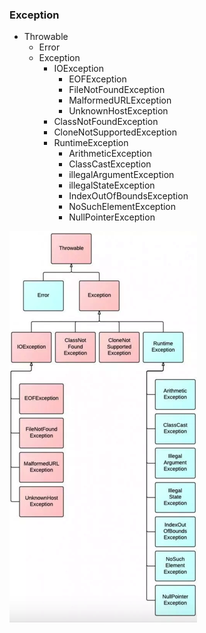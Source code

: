 ### Exception

+ Throwable
  + Error
  + Exception
    + IOException
      + EOFException
      + FileNotFoundException
      + MalformedURLException
      + UnknownHostException
    + ClassNotFoundException
    + CloneNotSupportedException
    + RuntimeException
      + ArithmeticException
      + ClassCastException
      + illegalArgumentException
      + illegalStateException
      + IndexOutOfBoundsException
      + NoSuchElementException
      + NullPointerException

![image](https://github.com/aalansehaiyang/technology-talk/raw/master/basic-knowledge/img/22.png)